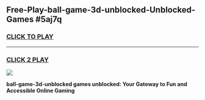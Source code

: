 
## Free-Play-ball-game-3d-unblocked-Unblocked-Games #5aj7q
<h3>
<a href="https://news.freeplayer.one?title=ball-game-3d-unblocked&ref=8M">CLICK TO PLAY</a></h3>
<hr>

<h3>
<a href="https://news.freeplayer.one?title=ball-game-3d-unblocked&ref=8M">CLICK 2 PLAY</a>
  
</h3>

<a href="https://news.freeplayer.one?title=ball-game-3d-unblocked&ref=8M"><img src="https://clearcache.store/games.png"></a>


**ball-game-3d-unblocked games unblocked: Your Gateway to Fun and Accessible Online Gaming**
